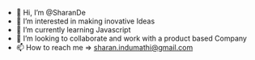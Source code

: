 - 👋 Hi, I’m @SharanDe
- 👀 I’m interested in making inovative Ideas
- 🌱 I’m currently learning Javascript
- 💞️ I’m looking to collaborate and work with a product based Company
- 📫 How to reach me => sharan.indumathi@gmail.com

<!---
SharanDe/SharanDe is a ✨ special ✨ repository because its `README.md` (this file) appears on your GitHub profile.
You can click the Preview link to take a look at your changes.
--->
